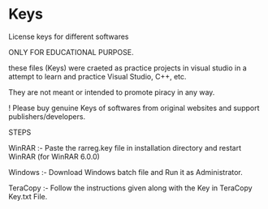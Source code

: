 # Keys
License keys for different softwares



ONLY FOR EDUCATIONAL PURPOSE.

these files (Keys) were craeted as practice projects in visual studio in a attempt to learn and practice Visual Studio, C++, etc.

They are not meant or intended to promote piracy in any way.


! Please buy genuine Keys of softwares from original websites and support publishers/developers.

STEPS

  WinRAR :-
  Paste the rarreg.key file in installation directory and restart WinRAR (for WinRAR 6.0.0)
  
  Windows :-
  Download Windows batch file and Run it as Administrator.
  
  TeraCopy :-
  Follow the instructions given along with the Key in TeraCopy Key.txt File.
